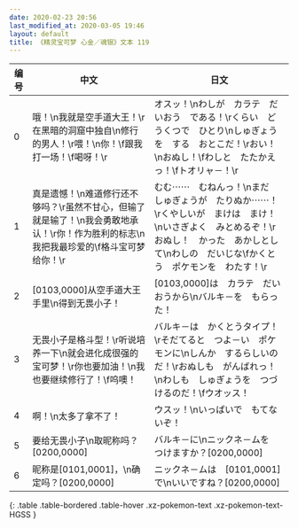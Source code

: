 ```yaml
---
date: 2020-02-23 20:56
last_modified_at: 2020-03-05 19:46
layout: default
title: 《精灵宝可梦 心金／魂银》文本 119
---
```

| 编号 | 中文 | 日文 |
| ---- | ---- | ---- |
| 0 | 哦！\n我就是空手道大王！\r在黑暗的洞窟中独自\n修行的男人！\r喂！\n你！\f跟我打一场！\f喝呀！\r | オスッ！\nわしが　カラテ　だいおう　である！\rくらい　どうくつで　ひとり\nしゅぎょうを　する　おとこだ！\rおい！\nおぬし！\fわしと　たたかえっ！\fトオリャ－！\r |
| 1 | 真是遗憾！\n难道修行还不够吗？\r虽然不甘心，但输了就是输了！\n我会勇敢地承认！\r你！作为胜利的标志\n我把我最珍爱的\f格斗宝可梦给你！\r | むむ⋯⋯　むねんっ！\nまだ　しゅぎょうが　たりぬか⋯⋯！\rくやしいが　まけは　まけ！\nいさぎよく　みとめるぞ！\rおぬし！　かった　あかしとして\nわしの　だいじな\fかくとう　ポケモンを　わたす！\r |
| 2 | [0103,0000]从空手道大王手里\n得到无畏小子！ | [0103,0000]は　カラテ　だいおうから\nバルキ－を　もらった！ |
| 3 | 无畏小子是格斗型！\r听说培养一下\n就会进化成很强的宝可梦！\r你也要加油！\n我也要继续修行了！\f呜噢！ | バルキ－は　かくとうタイプ！\rそだてると　つよ－い　ポケモンに\nしんか　するらしいのだ！\rおぬしも　がんばれっ！\nわしも　しゅぎょうを　つづけるのだ！\fウオッス！ |
| 4 | 啊！\n太多了拿不了！ | ウスッ！\nいっぱいで　もてないぞ！ |
| 5 | 要给无畏小子\n取昵称吗？[0200,0000] | バルキ－に\nニックネ－ムを　つけますか？[0200,0000] |
| 6 | 昵称是[0101,0001]，\n确定吗？[0200,0000] | ニックネ－ムは　[0101,0001]で\nいいですね？[0200,0000] |
{: .table .table-bordered .table-hover .xz-pokemon-text .xz-pokemon-text-HGSS }
